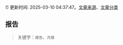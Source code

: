 :alarm_clock: 更新时间: 2025-03-10 04:37:47。[文章来源](/README.md)、[文章分类](/TAGS.md)

## 报告


> 关键字：`报告`、`月报`



